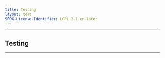 ```yaml
---
title: Testing
layout: test
SPDX-License-Identifier: LGPL-2.1-or-later
---
```


---

##  Testing

<div class="container">
  <video-js id="my-video" class="vjs-fluid vjs-layout-medium" controls preload="auto" poster="https://media.discordapp.net/attachments/1074079942792462478/1082014257161457774/20230306_025643.jpg">
    <source src="https://live-global-cdn-v02.afreecatv.com/live-stmc-23/auth_playlist.m3u8?aid=.A32.7bbT56vyHM9fKZk.DO9Z4TX_oXEB09nLY5Yn4UyhhLKK6asNX5RZ_Ez9wcE95qwn2W2mUNTruUSx-JzpM7St_850ap-53XIIGgokL9DowAIwnyNqw2XqeTuTatyVe4p0MQd6MLGGJwwlj14H" type="application/x-mpegurl"/>
  </video-js>
</div>

---
